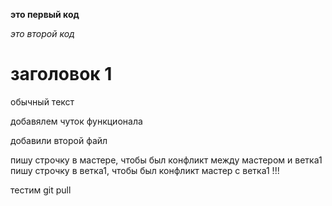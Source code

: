 **это первый код**

*это второй код*

# заголовок 1

обычный текст

добавялем чуток функционала

добавили второй файл

пишу строчку в мастере, чтобы был конфликт между мастером и ветка1
пишу строчку в ветка1, чтобы был конфликт мастер с ветка1 !!!



тестим git pull
